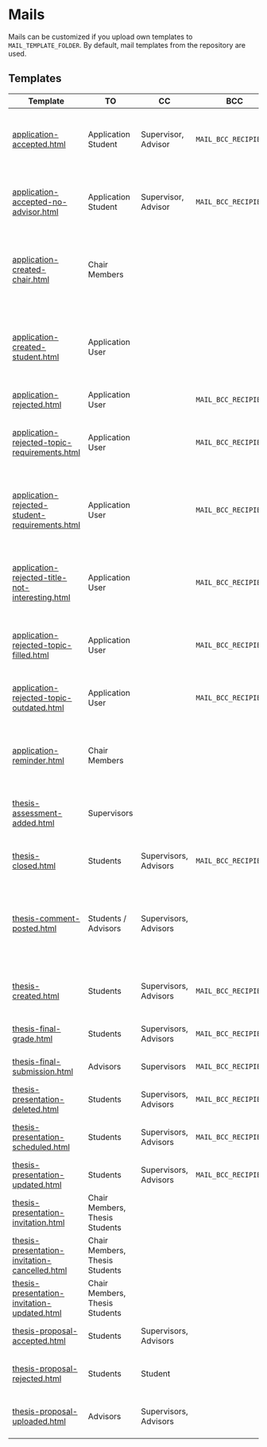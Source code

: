# Mails

Mails can be customized if you upload own templates to `MAIL_TEMPLATE_FOLDER`.
By default, mail templates from the repository are used.

## Templates

| Template                                                                                                                    | TO                             | CC                    | BCC                   | Description                                                                    |
|-----------------------------------------------------------------------------------------------------------------------------|--------------------------------|-----------------------|-----------------------|--------------------------------------------------------------------------------|
| [application-accepted.html](../server/mail-templates/application-accepted.html)                                             | Application Student            | Supervisor, Advisor   | `MAIL_BCC_RECIPIENTS` | Application was accepted with different advisor and supervisor                 |
| [application-accepted-no-advisor.html](../server/mail-templates/application-accepted-no-advisor.html)                       | Application Student            | Supervisor, Advisor   | `MAIL_BCC_RECIPIENTS` | Application was accepted with same advisor and supervisor                      |
| [application-created-chair.html](../server/mail-templates/application-created-chair.html)                                   | Chair Members                  |                       |                       | All supervisors and advisors get a summary about a new application             |
| [application-created-student.html](../server/mail-templates/application-created-student.html)                               | Application User               |                       |                       | Confirmation email to the applying student when application was submitted      |
| [application-rejected.html](../server/mail-templates/application-rejected.html)                                             | Application User               |                       | `MAIL_BCC_RECIPIENTS` | Application was rejected                                                       |
| [application-rejected-topic-requirements.html](../server/mail-templates/application-rejected-topic-requirements.html)       | Application User               |                       | `MAIL_BCC_RECIPIENTS` | Application was rejected because topic requirements were not met               |
| [application-rejected-student-requirements.html](../server/mail-templates/application-rejected-student-requirements.html)   | Application User               |                       | `MAIL_BCC_RECIPIENTS` | Application was rejected because student does not fulfil chair's requirements  |
| [application-rejected-title-not-interesting.html](../server/mail-templates/application-rejected-title-not-interesting.html) | Application User               |                       | `MAIL_BCC_RECIPIENTS` | Application was rejected because the suggested thesis title is not interesting |
| [application-rejected-topic-filled.html](../server/mail-templates/application-rejected-topic-filled.html)                   | Application User               |                       | `MAIL_BCC_RECIPIENTS` | Application was rejected because topic was closed                              |
| [application-rejected-topic-outdated.html](../server/mail-templates/application-rejected-topic-outdated.html)               | Application User               |                       | `MAIL_BCC_RECIPIENTS` | Application was rejected because topic is outdated                             |
| [application-reminder.html](../server/mail-templates/application-reminder.html)                                             | Chair Members                  |                       |                       | Weekly email if there are more than 10 unreviewed applications                 |
| [thesis-assessment-added.html](../server/mail-templates/thesis-assessment-added.html)                                       | Supervisors                    |                       |                       | Assessment was added to a submitted thesis                                     |
| [thesis-closed.html](../server/mail-templates/thesis-closed.html)                                                           | Students                       | Supervisors, Advisors | `MAIL_BCC_RECIPIENTS` | Thesis was closed before completion                                            |
| [thesis-comment-posted.html](../server/mail-templates/thesis-comment-posted.html)                                           | Students / Advisors            | Supervisors, Advisors |                       | New comment on a thesis. TO depends whether its a student or advisor comment   |
| [thesis-created.html](../server/mail-templates/thesis-created.html)                                                         | Students                       | Supervisors, Advisors | `MAIL_BCC_RECIPIENTS` | New thesis was created and assigned to a student                               |
| [thesis-final-grade.html](../server/mail-templates/thesis-final-grade.html)                                                 | Students                       | Supervisors, Advisors | `MAIL_BCC_RECIPIENTS` | Final grade was added to a thesis                                              |
| [thesis-final-submission.html](../server/mail-templates/thesis-final-submission.html)                                       | Advisors                       | Supervisors           | `MAIL_BCC_RECIPIENTS` | Student submitted final thesis                                                 |
| [thesis-presentation-deleted.html](../server/mail-templates/thesis-presentation-deleted.html)                               | Students                       | Supervisors, Advisors | `MAIL_BCC_RECIPIENTS` | Scheduled presentation was deleted                                             |
| [thesis-presentation-scheduled.html](../server/mail-templates/thesis-presentation-scheduled.html)                           | Students                       | Supervisors, Advisors | `MAIL_BCC_RECIPIENTS` | New presentation was scheduled                                                 |
| [thesis-presentation-updated.html](../server/mail-templates/thesis-presentation-updated.html)                               | Students                       | Supervisors, Advisors | `MAIL_BCC_RECIPIENTS` | Presentation was updated                                                       |
| [thesis-presentation-invitation.html](../server/mail-templates/thesis-presentation-invitation.html)                         | Chair Members, Thesis Students |                       |                       | Public Presentation Invitation                                                 |
| [thesis-presentation-invitation-cancelled.html](../server/mail-templates/thesis-presentation-invitation-cancelled.html)     | Chair Members, Thesis Students |                       |                       | Public Presentation was deleted                                                |
| [thesis-presentation-invitation-updated.html](../server/mail-templates/thesis-presentation-invitation-updated.html)         | Chair Members, Thesis Students |                       |                       | Public Presentation was updated                                                |
| [thesis-proposal-accepted.html](../server/mail-templates/thesis-proposal-accepted.html)                                     | Students                       | Supervisors, Advisors |                       | Proposal was accepted                                                          |
| [thesis-proposal-rejected.html](../server/mail-templates/thesis-proposal-rejected.html)                                     | Students                       | Student               |                       | Changes were requested for proposal                                            |
| [thesis-proposal-uploaded.html](../server/mail-templates/thesis-proposal-uploaded.html)                                     | Advisors                       | Supervisors, Advisors |                       | Student uploaded new proposal                                                  |